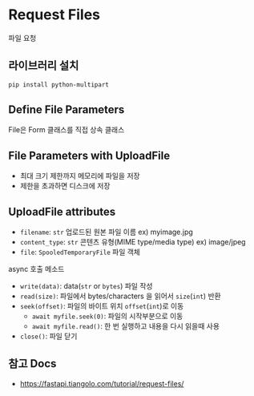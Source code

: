 # Request Files

파일 요청


## 라이브러리 설치

```bash
pip install python-multipart
```


## Define File Parameters

File은 Form 클래스를 직접 상속 클래스


## File Parameters with UploadFile

- 최대 크기 제한까지 메모리에 파일을 저장
- 제한을 초과하면 디스크에 저장


## UploadFile attributes

- `filename`: `str` 업로드된 원본 파일 이름 ex) myimage.jpg
- `content_type`: `str` 콘텐츠 유형(MIME type/media type) ex) image/jpeg
- `file`: `SpooledTemporaryFile` 파일 객체

async 호출 메소드

- `write(data)`: data(`str` or `bytes`) 파일 작성 
- `read(size)`: 파일에서 bytes/characters 을 읽어서 `size`(`int`) 반환
- `seek(offset)`: 파일의 바이트 위치 `offset`(`int`)로 이동
    - `await myfile.seek(0)`: 파일의 시작부분으로 이동
    - `await myfile.read()`: 한 번 실행하고 내용을 다시 읽을때 사용
- `close()`: 파일 닫기


## 참고 Docs

- https://fastapi.tiangolo.com/tutorial/request-files/
